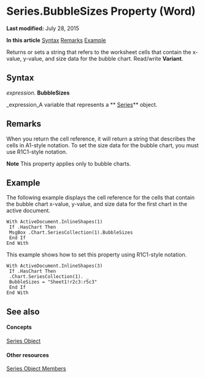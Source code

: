 
# Series.BubbleSizes Property (Word)

 **Last modified:** July 28, 2015

 **In this article**
 [Syntax](#sectionSection0)
 [Remarks](#sectionSection1)
 [Example](#sectionSection2)


Returns or sets a string that refers to the worksheet cells that contain the x-value, y-value, and size data for the bubble chart. Read/write  **Variant**.


## Syntax
<a name="sectionSection0"> </a>

 _expression_. **BubbleSizes**

 _expression_A variable that represents a  ** [Series](212c323f-8acb-2ba7-1359-ab0f43268e77.md)** object.


## Remarks
<a name="sectionSection1"> </a>

 When you return the cell reference, it will return a string that describes the cells in A1-style notation. To set the size data for the bubble chart, you must use R1C1-style notation.


 **Note**  This property applies only to bubble charts.


## Example
<a name="sectionSection2"> </a>

The following example displays the cell reference for the cells that contain the bubble chart x-value, y-value, and size data for the first chart in the active document.


```
With ActiveDocument.InlineShapes(1) 
 If .HasChart Then 
 MsgBox .Chart.SeriesCollection(1).BubbleSizes 
 End If 
End With
```

This example shows how to set this property using R1C1-style notation.




```
With ActiveDocument.InlineShapes(3) 
 If .HasChart Then 
 .Chart.SeriesCollection(1). _ 
 BubbleSizes = "Sheet1!r2c3:r5c3" 
 End If 
End With
```


## See also
<a name="sectionSection2"> </a>


#### Concepts


 [Series Object](212c323f-8acb-2ba7-1359-ab0f43268e77.md)
#### Other resources


 [Series Object Members](0bc84851-3f0a-15e0-ae2b-c36215709220.md)
